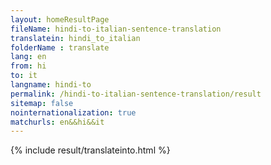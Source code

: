 ```yaml
---
layout: homeResultPage
fileName: hindi-to-italian-sentence-translation
translatein: hindi_to_italian
folderName : translate
lang: en
from: hi
to: it
langname: hindi-to
permalink: /hindi-to-italian-sentence-translation/result
sitemap: false
nointernationalization: true
matchurls: en&&hi&&it
---
```

{% include result/translateinto.html %}

<script src="/js/result/translation.js" data-foldername="{{page.folderName}}" data-lang="{{page.lang}}"></script>
